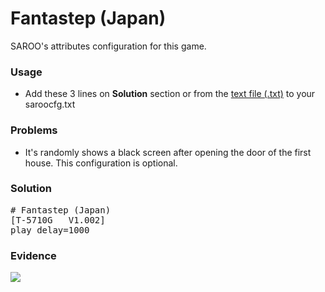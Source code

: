 # Fantastep (Japan)

SAROO's attributes configuration for this game.

### Usage

- Add these 3 lines on **Solution** section or from the [text file (.txt)](./config.txt) to your saroocfg.txt

### Problems

- It's randomly shows a black screen after opening the door of the first house. This configuration is optional.

### Solution

<pre># Fantastep (Japan)
[T-5710G   V1.002]
play_delay=1000</pre>

### Evidence

[![](https://img.youtube.com/vi/xZxeNybleKI/0.jpg)](https://youtu.be/xZxeNybleKI)
